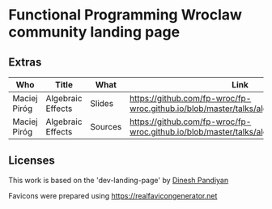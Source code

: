 Functional Programming Wroclaw community landing page
=====================================================


## Extras

| Who | Title  | What | Link |
| --- | ------ | ---- | ---- |
| Maciej Piróg | Algebraic Effects | Slides | https://github.com/fp-wroc/fp-wroc.github.io/blob/master/talks/algebraic_effects_PL.pdf |
|Maciej Piróg | Algebraic Effects | Sources | https://github.com/fp-wroc/fp-wroc.github.io/blob/master/talks/algebraic_effects.zip |


Licenses
--------

This work is based on the 'dev-landing-page' by [Dinesh Pandiyan](https://github.com/flexdinesh/dev-landing-page)

Favicons were prepared using https://realfavicongenerator.net
